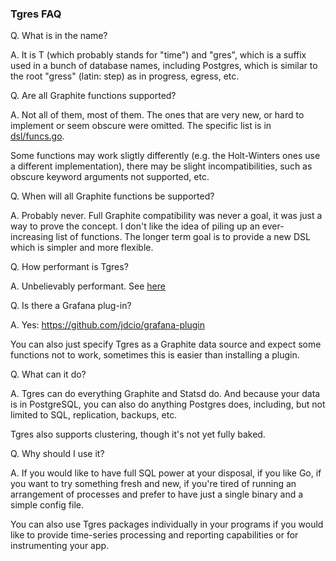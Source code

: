 
### Tgres FAQ ###

Q. What is in the name?

A. It is T (which probably stands for "time") and "gres", which is a
   suffix used in a bunch of database names, including Postgres, which
   is similar to the root "gress" (latin: step) as in progress,
   egress, etc.

Q. Are all Graphite functions supported?

A. Not all of them, most of them. The ones that are very new, or hard
   to implement or seem obscure were omitted. The specific list is in
   [dsl/funcs.go](https://github.com/jdcio/tgres/blob/master/dsl/funcs.go#L220).

   Some functions may work sligtly differently (e.g. the Holt-Winters
   ones use a different implementation), there may be slight
   incompatibilities, such as obscure keyword arguments not supported,
   etc.


Q. When will all Graphite functions be supported?

A. Probably never. Full Graphite compatibility was never a goal, it
   was just a way to prove the concept. I don't like the idea of
   piling up an ever-increasing list of functions. The longer term
   goal is to provide a new DSL which is simpler and more flexible.


Q. How performant is Tgres?

A. Unbelievably performant. See
   [here](https://grisha.org/blog/2017/02/28/tgres-load-testing-follow-up/)


Q. Is there a Grafana plug-in?

A. Yes: https://github.com/jdcio/grafana-plugin

   You can also just specify Tgres as a Graphite data source and
   expect some functions not to work, sometimes this is easier than
   installing a plugin.

Q. What can it do?

A. Tgres can do everything Graphite and Statsd do. And because your
   data is in PostgreSQL, you can also do anything Postgres does,
   including, but not limited to SQL, replication, backups, etc.

   Tgres also supports clustering, though it's not yet fully baked.


Q. Why should I use it?

A. If you would like to have full SQL power at your disposal, if you
   like Go, if you want to try something fresh and new, if you're
   tired of running an arrangement of processes and prefer to have
   just a single binary and a simple config file.

   You can also use Tgres packages individually in your programs if
   you would like to provide time-series processing and reporting
   capabilities or for instrumenting your app.
